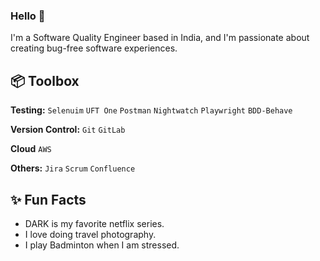 ### Hello 👋
I'm a Software Quality Engineer based in India, and I'm passionate about creating bug-free software experiences.

## 📦 Toolbox

**Testing:** `Selenuim` `UFT One` `Postman` `Nightwatch` `Playwright` `BDD-Behave` 
 
**Version Control:** `Git` `GitLab` 

**Cloud** `AWS` 

**Others:** `Jira` `Scrum` `Confluence`

## ✨ Fun Facts 

- DARK is my favorite netflix series.
- I love doing travel photography.
- I play Badminton when I am stressed. 

<!--
**aryavart1/aryavart1** is a ✨ _special_ ✨ repository because its `README.md` (this file) appears on your GitHub profile.

Here are some ideas to get you started:

- 🔭 I’m currently working on ...
- 🌱 I’m currently learning ...
- 👯 I’m looking to collaborate on ...
- 🤔 I’m looking for help with ...
- 💬 Ask me about ...
- 📫 How to reach me: ...
- 😄 Pronouns: ...
- ⚡ Fun fact: ...
-->
